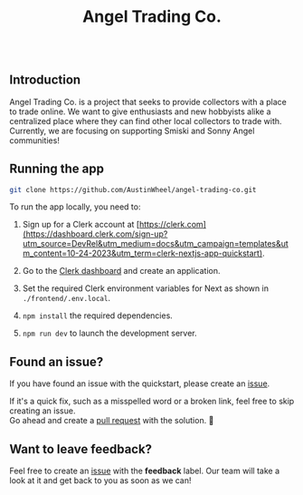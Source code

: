<div align="center">
  <h1>
    Angel Trading Co.
  </h1>
  <br />
  <br />
</div>

## Introduction

Angel Trading Co. is a project that seeks to provide collectors with a place to trade online. We want to give enthusiasts and new hobbyists alike a centralized place where they can find other local collectors to trade with. Currently, we are focusing on supporting Smiski and Sonny Angel communities!

## Running the app

```bash
git clone https://github.com/AustinWheel/angel-trading-co.git
```

To run the app locally, you need to:

1. Sign up for a Clerk account at [https://clerk.com](https://dashboard.clerk.com/sign-up?utm_source=DevRel&utm_medium=docs&utm_campaign=templates&utm_content=10-24-2023&utm_term=clerk-nextjs-app-quickstart).

2. Go to the [Clerk dashboard](https://dashboard.clerk.com?utm_source=DevRel&utm_medium=docs&utm_campaign=templates&utm_content=10-24-2023&utm_term=clerk-nextjs-app-quickstart) and create an application.

3. Set the required Clerk environment variables for Next as shown in `./frontend/.env.local`.

4. `npm install` the required dependencies.

5. `npm run dev` to launch the development server.


## Found an issue?

If you have found an issue with the quickstart, please create an [issue](https://github.com/AustinWheel/angel-trading-co/issues).

If it's a quick fix, such as a misspelled word or a broken link, feel free to skip creating an issue.  
Go ahead and create a [pull request](https://github.com/clerkinc/clerk-nextjs-app-quickstart/pulls) with the solution. :rocket:

## Want to leave feedback?

Feel free to create an [issue](https://github.com/AustinWheel/angel-trading-co/issues) with the **feedback** label. Our team will take a look at it and get back to you as soon as we can!
